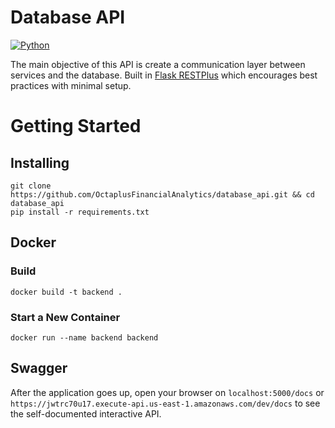 # Database API
[![Python](https://img.shields.io/badge/python-3.6-blue.svg)]()

The main objective of this API is create a communication layer between services and the database. Built in
[Flask RESTPlus](https://flask-restplus.readthedocs.io/en/stable/index.html) which encourages best practices with 
minimal setup.

# Getting Started

## Installing

```
git clone https://github.com/OctaplusFinancialAnalytics/database_api.git && cd database_api
pip install -r requirements.txt
```

## Docker
### Build

```
docker build -t backend .
```

### Start a New Container

```
docker run --name backend backend
```

## Swagger
After the application goes up, open your browser on `localhost:5000/docs` or `https://jwtrc70u17.execute-api.us-east-1.amazonaws.com/dev/docs` to see the self-documented interactive API.

